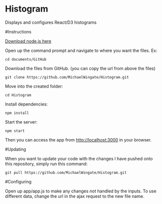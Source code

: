 # Histogram

Displays and configures React/D3 histograms

#Instructions

[Download node.js here](https://nodejs.org/en/)

Open up the command prompt and navigate to where you want the files. Ex:

`
cd documents/GitHub
`

Download the files from GitHub. (you can copy the url from above the files)

`
git clone https://github.com/MichaelWingate/Histogram.git
`

Move into the created folder:

`
cd Histogram
`

Install dependencies:

`
npm install
`

Start the server:

`
npm start
`

Then you can access the app from [http://localhost:3000](http://localhost:3000) in your browser.

#Updating

When you want to update your code with the changes I have pushed onto this repository, simply run this command:

`
git pull https://github.com/MichaelWingate/Histogram.git
`

#Configuring

Open up app/app.js to make any changes not handled by the inputs. To use different data, change the url in the ajax request
to the new file name.
